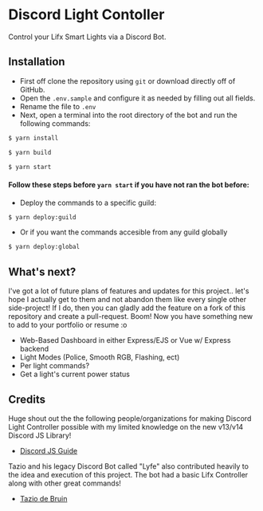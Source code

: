 # Discord Light Contoller
 Control your Lifx Smart Lights via a Discord Bot.

## Installation
- First off clone the repository using `git` or download directly off of GitHub.
- Open the `.env.sample` and configure it as needed by filling out all fields.
- Rename the file to `.env`
- Next, open a terminal into the root directory of the bot and run the following commands:
```bash
$ yarn install
```
```bash
$ yarn build
```
```bash
$ yarn start
```

#### Follow these steps before `yarn start` if you have not ran the bot before:
- Deploy the commands to a specific guild:
```bash
$ yarn deploy:guild
```
- Or if you want the commands accesible from any guild globally
```bash
$ yarn deploy:global
```

## What's next?
I've got a lot of future plans of features and updates for this project.. let's hope I actually get to them and not abandon them like every single other side-project! If I do, then you can gladly add the feature on a fork of this repository and create a pull-request. Boom! Now you have something new to add to your portfolio or resume :o
- Web-Based Dashboard in either Express/EJS or Vue w/ Express backend
- Light Modes (Police, Smooth RGB, Flashing, ect)
- Per light commands?
- Get a light's current power status


## Credits
Huge shout out the the following people/organizations for making Discord Light Controller possible with my limited knowledge on the new v13/v14 Discord JS Library!
- [Discord JS Guide](https://discordjs.guide/)  

Tazio and his legacy Discord Bot called "Lyfe" also contributed heavily to the idea and execution of this project. The bot had a basic Lifx Controller along with other great commands!
- [Tazio de Bruin](https://en.tazio.nl/)